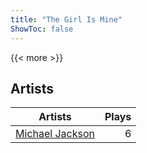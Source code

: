 ```yaml
---
title: "The Girl Is Mine"
ShowToc: false
---
```


{{< more >}}

## Artists
Artists | Plays 
----- | -----: 
[Michael Jackson](/artists/michael-jackson-6739) | 6

